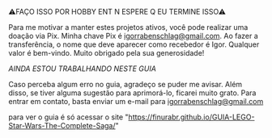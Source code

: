 ⚠FAÇO ISSO POR HOBBY ENT N ESPERE Q EU TERMINE ISSO⚠

Para me motivar a manter estes projetos ativos, você pode realizar uma doação via Pix. Minha chave Pix é igorrabenschlag@gmail.com. Ao fazer a transferência, o nome que deve aparecer como recebedor é Igor. Qualquer valor é bem-vindo. Muito obrigado pela sua generosidade!

*AINDA ESTOU TRABALHANDO NESTE GUIA*

Caso perceba algum erro no guia, agradeço se puder me avisar. Além disso, se tiver alguma sugestão para aprimorá-lo, ficarei muito grato. Para entrar em contato, basta enviar um e-mail para igorrabenschlag@gmail.com

para ver o guia é só acessar o site "https://finurabr.github.io/GUIA-LEGO-Star-Wars-The-Complete-Saga/"
